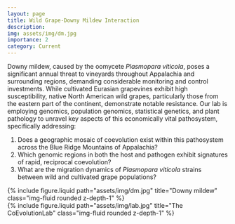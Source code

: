 ```yaml
---
layout: page
title: Wild Grape-Downy Mildew Interaction
description: 
img: assets/img/dm.jpg
importance: 2
category: Current
---
```


Downy mildew, caused by the oomycete <em>Plasmopara viticola</em>, poses a significant annual threat to vineyards throughout Appalachia and surrounding regions, demanding considerable monitoring and control investments. While cultivated Eurasian grapevines exhibit high susceptibility, native North American wild grapes, particularly those from the eastern part of the continent, demonstrate notable resistance. Our lab is employing genomics, population genomics, statistical genetics, and plant pathology to unravel key aspects of this economically vital pathosystem, specifically addressing:

1. Does a geographic mosaic of coevolution exist within this pathosystem across the Blue Ridge Mountains of Appalachia?
2. Which genomic regions in both the host and pathogen exhibit signatures of rapid, reciprocal coevolution?
3. What are the migration dynamics of <em>Plasmopara viticola</em> strains between wild and cultivated grape populations?

<div class="row justify-content-sm-center">
  <div class="col-sm-4 mt-3 mt-md-0">
    {% include figure.liquid path="assets/img/dm.jpg" title="Downy mildew" class="img-fluid rounded z-depth-1" %}
  </div>
  <div class="col-sm-4 mt-3 mt-md-0">
    {% include figure.liquid path="assets/img/lab.jpg" title="The CoEvolutionLab" class="img-fluid rounded z-depth-1" %}
  </div>
</div>




